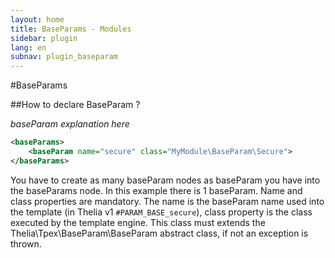 ```yaml
---
layout: home
title: BaseParams - Modules
sidebar: plugin
lang: en
subnav: plugin_baseparam
---
```


#BaseParams

##How to declare BaseParam ?

*baseParam explanation here*

```xml
<baseParams>
    <baseParam name="secure" class="MyModule\BaseParam\Secure">
</baseParams>
```

You have to create as many baseParam nodes as baseParam you have into the baseParams node. In this example there is 1
baseParam. Name and class properties are mandatory. The name is the baseParam name used into the template
(in Thelia v1 ```#PARAM_BASE_secure```), class property is the class executed by the template
engine. This class must extends the Thelia\Tpex\BaseParam\BaseParam abstract class,
if not an exception is thrown.
